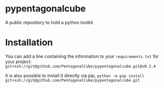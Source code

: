 # pypentagonalcube
A public repository to hold a python toolkit


# Installation

You can add a line containing the information to your `requirements.txt` for your project:
`git+ssh://git@github.com/PentagonalCube/pypentagonalcube.git@v0.2.4`

It is also possible to install it directly via pip, `python -m pip install git+ssh://git@github.com/PentagonalCube/pypentagonalcube.git`